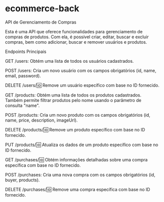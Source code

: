 # ecommerce-back

API de Gerenciamento de Compras

Esta é uma API que oferece funcionalidades para gerenciamento de compras de produtos. Com ela, é possível criar, editar, buscar e excluir compras, bem como adicionar, buscar e remover usuários e produtos.

Endpoints Principais

GET /users: Obtém uma lista de todos os usuários cadastrados.

POST /users: Cria um novo usuário com os campos obrigatórios (id, name, email, password).

DELETE /users/:id: Remove um usuário específico com base no ID fornecido.

GET /products: Obtém uma lista de todos os produtos cadastrados. Também permite filtrar produtos pelo nome usando o parâmetro de consulta "name".

POST /products: Cria um novo produto com os campos obrigatórios (id, name, price, description, imageUrl).

DELETE /products/:id: Remove um produto específico com base no ID fornecido.

PUT /products/:id: Atualiza os dados de um produto específico com base no ID fornecido.

GET /purchases/:id: Obtém informações detalhadas sobre uma compra específica com base no ID fornecido.

POST /purchases: Cria uma nova compra com os campos obrigatórios (id, buyer, products).

DELETE /purchases/:id: Remove uma compra específica com base no ID fornecido.